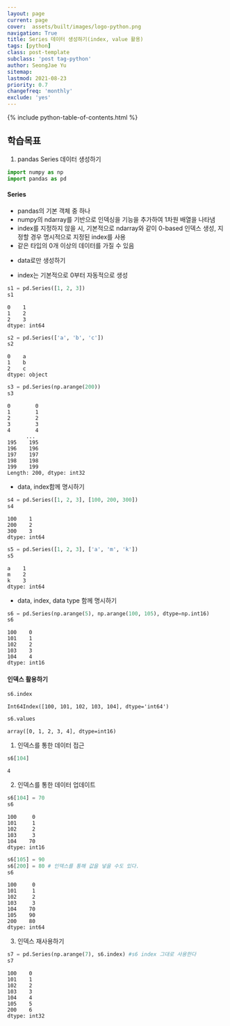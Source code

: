 ```yaml
---
layout: page
current: page
cover:  assets/built/images/logo-python.png
navigation: True
title: Series 데이터 생성하기(index, value 활용)
tags: [python]  
class: post-template
subclass: 'post tag-python'
author: SeongJae Yu
sitemap:
lastmod: 2021-08-23
priority: 0.7
changefreq: 'monthly'
exclude: 'yes'
---
```

{% include python-table-of-contents.html %}

## 학습목표
1. pandas Series 데이터 생성하기


```python
import numpy as np
import pandas as pd
```

#### Series
- pandas의 기본 객체 중 하나
- numpy의 ndarray를 기반으로 인덱싱을 기능을 추가하여 1차원 배열을 나타냄
- index를 지정하지 않을 시, 기본적으로 ndarray와 같이 0-based 인덱스 생성, 지정할 경우 명시적으로 지정된 index를 사용
- 같은 타입의 0개 이상의 데이터를 가질 수 있음

* data로만 생성하기
- index는 기본적으로 0부터 자동적으로 생성


```python
s1 = pd.Series([1, 2, 3])
s1
```




    0    1
    1    2
    2    3
    dtype: int64




```python
s2 = pd.Series(['a', 'b', 'c'])
s2
```




    0    a
    1    b
    2    c
    dtype: object




```python
s3 = pd.Series(np.arange(200))
s3
```




    0        0
    1        1
    2        2
    3        3
    4        4
          ... 
    195    195
    196    196
    197    197
    198    198
    199    199
    Length: 200, dtype: int32



* data, index함께 명시하기


```python
s4 = pd.Series([1, 2, 3], [100, 200, 300])
s4
```




    100    1
    200    2
    300    3
    dtype: int64




```python
s5 = pd.Series([1, 2, 3], ['a', 'm', 'k'])
s5
```




    a    1
    m    2
    k    3
    dtype: int64



* data, index, data type 함께 명시하기


```python
s6 = pd.Series(np.arange(5), np.arange(100, 105), dtype=np.int16)
s6
```




    100    0
    101    1
    102    2
    103    3
    104    4
    dtype: int16



#### 인덱스 활용하기


```python
s6.index
```




    Int64Index([100, 101, 102, 103, 104], dtype='int64')




```python
s6.values
```




    array([0, 1, 2, 3, 4], dtype=int16)



1. 인덱스를 통한 데이터 접근


```python
s6[104]
```




    4



2. 인덱스를 통한 데이터 업데이트


```python
s6[104] = 70
s6
```




    100     0
    101     1
    102     2
    103     3
    104    70
    dtype: int16




```python
s6[105] = 90
s6[200] = 80 # 인덱스를 통해 값을 넣을 수도 있다.
s6
```




    100     0
    101     1
    102     2
    103     3
    104    70
    105    90
    200    80
    dtype: int64



3. 인덱스 재사용하기


```python
s7 = pd.Series(np.arange(7), s6.index) #s6 index 그대로 사용한다
s7
```




    100    0
    101    1
    102    2
    103    3
    104    4
    105    5
    200    6
    dtype: int32


